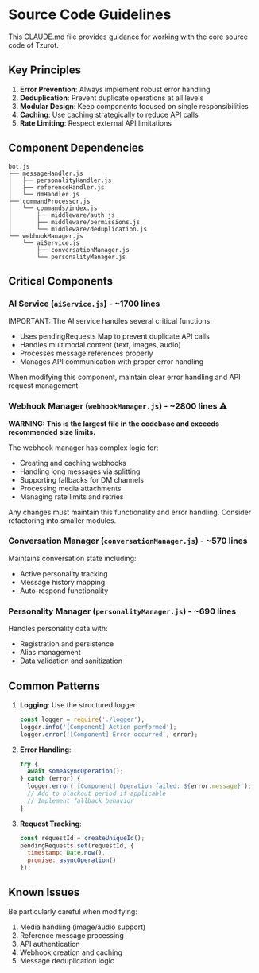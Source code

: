 # Source Code Guidelines

This CLAUDE.md file provides guidance for working with the core source code of Tzurot.

## Key Principles

1. **Error Prevention**: Always implement robust error handling
2. **Deduplication**: Prevent duplicate operations at all levels
3. **Modular Design**: Keep components focused on single responsibilities
4. **Caching**: Use caching strategically to reduce API calls
5. **Rate Limiting**: Respect external API limitations

## Component Dependencies

```
bot.js
├── messageHandler.js
│   ├── personalityHandler.js
│   ├── referenceHandler.js
│   └── dmHandler.js
├── commandProcessor.js
│   └── commands/index.js
│       ├── middleware/auth.js
│       ├── middleware/permissions.js
│       └── middleware/deduplication.js
└── webhookManager.js
    └── aiService.js
        ├── conversationManager.js
        └── personalityManager.js
```

## Critical Components

### AI Service (`aiService.js`) - ~1700 lines

IMPORTANT: The AI service handles several critical functions:
- Uses pendingRequests Map to prevent duplicate API calls
- Handles multimodal content (text, images, audio)
- Processes message references properly
- Manages API communication with proper error handling

When modifying this component, maintain clear error handling and API request management.

### Webhook Manager (`webhookManager.js`) - ~2800 lines ⚠️

**WARNING: This is the largest file in the codebase and exceeds recommended size limits.**

The webhook manager has complex logic for:
- Creating and caching webhooks
- Handling long messages via splitting
- Supporting fallbacks for DM channels
- Processing media attachments
- Managing rate limits and retries

Any changes must maintain this functionality and error handling. Consider refactoring into smaller modules.

### Conversation Manager (`conversationManager.js`) - ~570 lines

Maintains conversation state including:
- Active personality tracking
- Message history mapping
- Auto-respond functionality

### Personality Manager (`personalityManager.js`) - ~690 lines

Handles personality data with:
- Registration and persistence
- Alias management
- Data validation and sanitization

## Common Patterns

1. **Logging**: Use the structured logger:
   ```javascript
   const logger = require('./logger');
   logger.info('[Component] Action performed');
   logger.error('[Component] Error occurred', error);
   ```

2. **Error Handling**:
   ```javascript
   try {
     await someAsyncOperation();
   } catch (error) {
     logger.error(`[Component] Operation failed: ${error.message}`);
     // Add to blackout period if applicable
     // Implement fallback behavior
   }
   ```

3. **Request Tracking**:
   ```javascript
   const requestId = createUniqueId();
   pendingRequests.set(requestId, {
     timestamp: Date.now(),
     promise: asyncOperation()
   });
   ```

## Known Issues

Be particularly careful when modifying:
1. Media handling (image/audio support)
2. Reference message processing
3. API authentication
4. Webhook creation and caching
5. Message deduplication logic